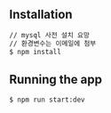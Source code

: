 ## Installation
```bash
// mysql 사전 설치 요망
// 환경변수는 이메일에 첨부
$ npm install
```

## Running the app

```bash
$ npm run start:dev
```

